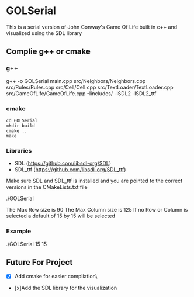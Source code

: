 # GOLSerial
This is a serial version of John Conway's Game Of Life built in c++ and visualized using the SDL library

## Complie g++ or cmake
### g++
g++ -o GOLSerial main.cpp src/Neighbors/Neighbors.cpp src/Rules/Rules.cpp src/Cell/Cell.cpp src/TextLoader/TextLoader.cpp src/GameOfLife/GameOfLife.cpp -Iincludes/ -lSDL2 -lSDL2_ttf

### cmake
```
cd GOLSerial
mkdir build
cmake ..
make
```
### Libraries

* SDL (https://github.com/libsdl-org/SDL)
* SDL_ttf (https://github.com/libsdl-org/SDL_ttf)

Make sure SDL and SDL_ttf is installed and you are pointed to the correct versions in the CMakeLists.txt file

./GOLSerial <rowSize> <columnSize>

The Max Row size is 90
The Max Column size is 125
If no Row or Column is selected a default of 15 by 15 will be selected

### Example
./GOLSerial 15 15

## Future For Project 
- [x] Add cmake for easier compliation\
- [x]Add the SDL library for the visualization 

